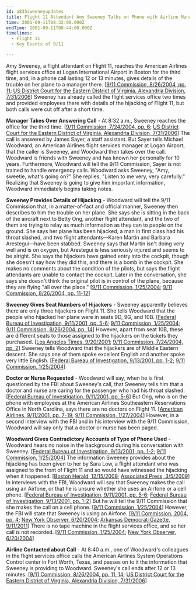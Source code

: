 ```yaml
---
id: a835sweeneyupdates
title: Flight 11 Attendant Amy Sweeney Talks on Phone with Airline Manager at Logan Airport, Gives Details of Hijacking
time: 2001-09-11T08:32:00.000Z
endTime: 2001-09-11T08:44:00.000Z
timelines:
  - Flight 11
  - Key Events of 9/11

---
```


Amy Sweeney, a flight attendant on Flight 11, reaches the American Airlines flight services office at Logan International Airport in Boston for the third time, and, in a phone call lasting 12 or 13 minutes, gives details of the trouble on her plane to a manager there. [[9/11 Commission, 8/26/2004, pp. 11][1]; [US District Court for the Eastern District of Virginia, Alexandria Division, 7/31/2006][2]] Sweeney has already called the flight services office two times and provided employees there with details of the hijacking of Flight 11, but both calls were cut off after a short time.

**Manager Takes Over Answering Call** - At 8:32 a.m., Sweeney reaches the office for the third time. [[9/11 Commission, 7/24/2004, pp. 6][3]; [US District Court for the Eastern District of Virginia, Alexandria Division, 7/31/2006][2]] The call is answered by James Sayer, a staff assistant. But Sayer tells Michael Woodward, an American Airlines flight services manager at Logan Airport, that the caller is Sweeney, and Woodward then takes over the call. Woodward is friends with Sweeney and has known her personally for 10 years. Furthermore, Woodward will tell the 9/11 Commission, Sayer is not trained to handle emergency calls. Woodward asks Sweeney, "Amy, sweetie, what's going on?" She replies, "Listen to me very, very carefully." Realizing that Sweeney is going to give him important information, Woodward immediately begins taking notes.

**Sweeney Provides Details of Hijacking** - Woodward will tell the 9/11 Commission that, in a matter-of-fact and official manner, Sweeney then describes to him the trouble on her plane. She says she is sitting in the back of the aircraft next to Betty Ong, another flight attendant, and the two of them are trying to relay as much information as they can to people on the ground. She says her plane has been hijacked, a man in first class had his throat slashed, and two flight attendants—Karen Martin and Barbara Arestegui—have been stabbed. Sweeney says that Martin isn't doing very well and is on oxygen, but Arestegui is less seriously injured and seems to be alright. She says the hijackers have gained entry into the cockpit, though she doesn't say how they did this, and there is a bomb in the cockpit. She makes no comments about the condition of the pilots, but says the flight attendants are unable to contact the cockpit. Later in the conversation, she says she doesn't think the original pilot is in control of the plane, because they are flying "all over the place." [[9/11 Commission, 1/25/2004][4]; [9/11 Commission, 8/26/2004, pp. 11-12][1]]

**Sweeney Gives Seat Numbers of Hijackers** - Sweeney apparently believes there are only three hijackers on Flight 11. She tells Woodward that the people who hijacked her plane were in seats 9D, 9G, and 10B. [[Federal Bureau of Investigation, 9/11/2001, pp. 5-6][5]; [9/11 Commission, 1/25/2004][4]; [9/11 Commission, 8/26/2004, pp. 14][1]] However, apart from seat 10B, these are different seats to those assigned to the hijackers on the tickets they purchased. [[Los Angeles Times, 9/20/2001][6]; [9/11 Commission, 7/24/2004, pp. 2][3]] Sweeney tells Woodward that the hijackers are of Middle Eastern descent. She says one of them spoke excellent English and another spoke very little English. [[Federal Bureau of Investigation, 9/13/2001, pp. 1-2][5]; [9/11 Commission, 1/25/2004][4]]

**Doctor or Nurse Requested** - Woodward will say, when he is first questioned by the FBI about Sweeney's call, that Sweeney tells him that a doctor and nurse are caring for the passenger who had his throat slashed. [[Federal Bureau of Investigation, 9/11/2001, pp. 5-6][5]] But Ong, who is on the phone with employees at the American Airlines Southeastern Reservations Office in North Carolina, says there are no doctors on Flight 11. [[American Airlines, 9/11/2001, pp. 7-19][8]; [9/11 Commission, 1/27/2004][9]] However, in a second interview with the FBI and in his interview with the 9/11 Commission, Woodward will say only that a doctor or nurse has been paged.

**Woodward Gives Contradictory Accounts of Type of Phone Used** - Woodward hears no noise in the background during his conversation with Sweeney. [[Federal Bureau of Investigation, 9/13/2001, pp. 1-2][5]; [9/11 Commission, 1/25/2004][4]] The information Sweeney provides about the hijacking has been given to her by Sara Low, a flight attendant who was assigned to the front of Flight 11 and so would have witnessed the hijacking when it happened. [[Boston Herald, 12/15/2008][10]; [Associated Press, 3/5/2009][11]] In interviews with the FBI, Woodward will say that Sweeney makes the call using an Airfone, or that he is unsure whether she uses an Airfone or a cell phone. [[Federal Bureau of Investigation, 9/11/2001, pp. 5-6][5]; [Federal Bureau of Investigation, 9/13/2001, pp. 1-2][5]] But he will tell the 9/11 Commission that she makes the call on a cell phone. [[9/11 Commission, 1/25/2004][4]] However, the FBI will state that Sweeney is using an Airfone. [[9/11 Commission, 2004, pp. 4][12]; [New York Observer, 6/20/2004][13]; [Arkansas Democrat-Gazette, 9/11/2011][14]] There is no tape machine in the flight services office, and so her call is not recorded. [[9/11 Commission, 1/25/2004][4]; [New York Observer, 6/20/2004][13]]

**Airline Contacted about Call** - At 8:40 a.m., one of Woodward's colleagues in the flight services office calls the American Airlines System Operations Control center in Fort Worth, Texas, and passes on to it the information that Sweeney is providing to Woodward. Sweeney's call ends after 12 or 13 minutes. [[9/11 Commission, 8/26/2004, pp. 11, 14][1]; [US District Court for the Eastern District of Virginia, Alexandria Division, 7/31/2006][2]]

[1]: https://www.hsdl.org/?view&did=484625
[2]: http://www.vaed.uscourts.gov/notablecases/moussaoui/exhibits/prosecution/flights/P200055.html
[3]: https://web.archive.org/web/20041020144854/http://www.decloah.com/mirrors/9-11/911_Report.txt
[4]: https://nara-media-001.s3.amazonaws.com/arcmedia/9-11/MFR/t-0148-911MFR-00013.pdf
[5]: https://www.scribd.com/document/18775594/T7-B10-FBI-302s-Olsen-Fdr-302s-Re-Michael-Woodward-372
[6]: https://www.latimes.com/archives/la-xpm-2001-sep-20-mn-47829-story.html
[8]: https://www.scribd.com/document/13499778/T7-B13-AA-Phone-Transcripts-Fdr-AA-11-Calls-Kean-Commission-Transcripts
[9]: https://govinfo.library.unt.edu/911/hearings/hearing7/witness_gonzalez.pdf
[10]: https://web.archive.org/web/20090131225142/http:/www.bostonherald.com/news/regional/view/2008_12_15_3_victims__kin_demand_9_11_justice/srvc=home&position=0
[11]: https://web.archive.org/web/20160517033612/http://www.foxnews.com/story/2009/03/05/mediator-confirms-nearly-all-11-lawsuits-settled-for-half-billion-dollars.html
[12]: https://www.scribd.com/document/17336446/T8-B8-Miles-Kara-Docs-3-Timelines-Fdr-On-Top-Various-Timelines-Media-Time-Lines-1st-Pgs-for-Reference
[13]: https://observer.com/2004/06/911-tapes-reveal-ground-personnel-muffled-attacks/
[14]: https://www.arkansasonline.com/news/2011/sep/11/shes-there-my-thoughts-20110911/
